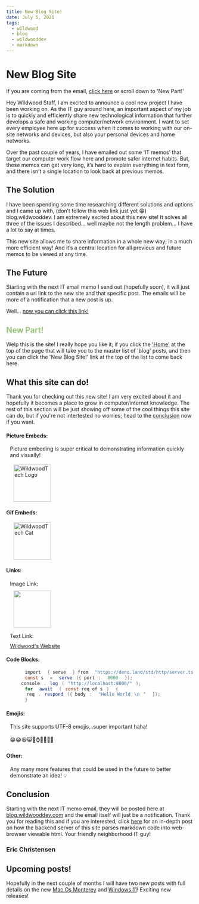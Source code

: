 ```yaml
---
title: New Blog Site!
date: July 5, 2021
tags:
  - wildwood
  - blog
  - wildwooddev
  - markdown
---
```


# New Blog Site

If you are coming from the email, <a href="#new-part">click here</a> or scroll down to 'New Part!'

Hey Wildwood Staff, I am excited to announce a cool new project I have been working on. As the IT guy around here, an important aspect of my job is to quickly and efficiently share new technological information that further develops a safe and working computer/network environment. I want to set every employee here up for success when it comes to working with our on-site networks and devices, but also your personal devices and home networks.

Over the past couple of years, I have emailed out some ‘IT memos’ that target our computer work flow here and promote safer internet habits. But, these memos can get very long, it’s hard to explain everything in text form, and there isn’t a single location to look back at previous memos.

## The Solution

I have been spending some time researching different solutions and options and I came up with, (don’t follow this web link just yet 😁) blog.wildwooddev. I am extremely excited about this new site! It solves all three of the issues I described… well maybe not the length problem... I have a lot to say at times.

This new site allows me to share information in a whole new way; in a much more efficient way! And it’s a central location for all previous and future memos to be viewed at any time.

## The Future

Starting with the next IT email memo I send out (hopefully soon), it will just contain a url link to the new site and that specific post. The emails will be more of a notification that a new post is up.

Well… <a href="https://blog.wildwooddev.com/blog/wild-memo-2021-7-5" target="_blank">now you can click this link!</a>

<style>
  #new-part {
    color: #98c379;
  }
  img {
    width: 100px;
  }
  .features *:not(h4) {
    padding-left: 10px;
  }
  .spacer {
    margin-top: 10px;
    margin-bottom: 10px;
  }

</style>

## New Part!

Welp this is the site! I really hope you like it; if you click the <a href="#navbar">'Home'</a> at the top of the page that will take you to the master list of 'blog' posts, and then you can click the 'New Blog Site!' link at the top of the list to come back here.

## What this site can do!

Thank you for checking out this new site! I am very excited about it and hopefully it becomes a place to grow in computer/internet knowledge. The rest of this section will be just showing off some of the cool things this site can do, but if you're not intertested no worries; head to the <a href="#conclusion">conclusion</a> now if you want.

<div class="features">

#### Picture Embeds:

Picture embeding is super critical to demonstrating information quickly and visually!\
\
![WildwoodTech Logo](/static/images/fav.png)

#### Gif Embeds:

![WildwoodTech Cat](/static/images/cat.gif)

#### Links:

<p class="spacer">Image Link:</p>
<a href="https://www.wildwoodcalvarychapel.com/" target="_blank"><img src="/static/images/ww.png"></a>

<p class="spacer">Text Link:</p>
<a href="https://www.wildwoodcalvarychapel.com/" target="_blank">Wildwood's Website</a>

#### Code Blocks:

```cs
import { serve } from "https://deno.land/std/http/server.ts";
const s = serve({ port: 8000 });
console.log("http://localhost:8000/");
for await (const req of s) {
  req.respond({ body: "Hello World\n" });
}
```

#### Emojis:

This site supports UTF-8 emojis...super important haha!\
\
😁😂😆😸🚀⌚🌌🍇🍕🐧

#### Other:

Any many more features that could be used in the future to better demonstrate an idea! 💡

</div>

## Conclusion

Starting with the next IT memo email, they will be posted here at <a href="https://blog.wildwooddev.com/blog" target="_blank">blog.wildwooddev.com</a> and the email itself will just be a notification. Thank you for reading this and if you are interested, click <a href="https://blog.wildwooddev.com/blog/wild-memo-2021-7-4" target="_blank">here</a> for an in-depth post on how the backend server of this site parses markdown code into web-browser viewable html. Your friendly neighborhood IT guy!

### Eric Christensen

## Upcoming posts!

Hopefully in the next couple of months I will have two new posts with full details on the new <a href="https://www.apple.com/macos/monterey-preview/" target="_blank">Mac Os Monterey</a> and <a href="https://www.microsoft.com/en-us/windows/windows-11" target="_blank">Windows 11</a>! Exciting new releases!
